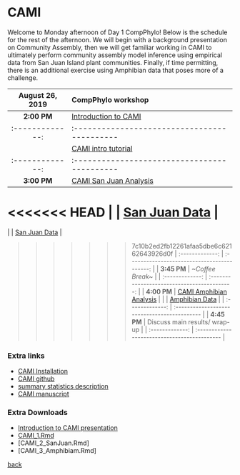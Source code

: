 # CAMI

Welcome to Monday afternoon of Day 1 CompPhylo! Below is the schedule for the rest of the afternoon. We will begin with a background presentation on Community Assembly, then we will get familiar working in CAMI to ultimately perform community assembly model inference using empirical data from San Juan Island plant communities. Finally, if time permitting, there is an additional exercise using Amphibian data that poses more of a challenge.


| August 26, 2019 | CompPhylo workshop                           |
| :-------------: | :------------------------------------------- |
| **2:00 PM**     | [Introduction to CAMI](https://compphylo.github.io/Oslo2019/CAMI_files/assets/CAMI_Introduction.pdf)
| :-------------: | :------------------------------------------- |
|                 | [CAMI intro tutorial](https://compphylo.github.io/Oslo2019/CAMI_files/CAMI_1.html)|
| :-------------: | :------------------------------------------- |
|  **3:00 PM**    | [CAMI San Juan Analysis](tbd)                |
<<<<<<< HEAD
|                 | [San Juan Data](https://compphylo.github.io/Oslo2019/CAMI_files/assets/SanJuan_Data.tar.gz)                            |
=======
|                 | [San Juan Data]((https://compphylo.github.io/Oslo2019/CAMI_files/assets/SanJuan_Data.tar.gz))                            |
>>>>>>> 7c10b2ed2fb12261afaa5dbe6c62162643926d0f
| :-------------: | :------------------------------------------: |
|  **3:45 PM**    | *~Coffee Break~*                             |
| :-------------: | :------------------------------------------: |
|  **4:00 PM**    | [CAMI Amphibian Analysis](tbd)               |
|                 | [Amphibian Data]()                           |
| :-------------: | :------------------------------------------- |
|  **4:45 PM**    |  Discuss main results/ wrap-up               |
| :-------------: | :------------------------------------------- |

### Extra links
- [CAMI Installation](https://ruffleymr.github.io/CAMI_Installation.html)
- [CAMI github](https://github.com/ruffleymr/CAMI)
- [summary statistics description](https://compphylo.github.io/Oslo2019/CAMI_files/SumStats.html)
- [CAMI manuscript]()

### Extra Downloads
- [Introduction to CAMI presentation](https://compphylo.github.io/Oslo2019/CAMI_files/assets/CAMI_Introduction.pdf)
- [CAMI_1.Rmd](https://compphylo.github.io/Oslo2019/CAMI_files/assets/CAMI_1.Rmd)
- [CAMI_2_SanJuan.Rmd]
- [CAMI_3_Amphibiam.Rmd]

[back](../index.md)
